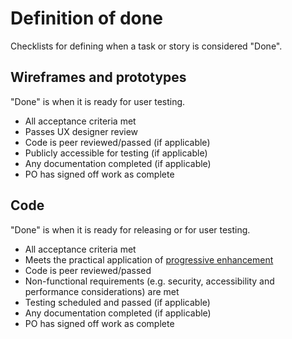 # Definition of done

Checklists for defining when a task or story is considered "Done".

## Wireframes and prototypes

"Done" is when it is ready for user testing.

- All acceptance criteria met
- Passes UX designer review
- Code is peer reviewed/passed (if applicable)
- Publicly accessible for testing (if applicable)
- Any documentation completed (if applicable)
- PO has signed off work as complete

## Code

"Done" is when it is ready for releasing or for user testing.

- All acceptance criteria met
- Meets the practical application of [progressive enhancement](progressive-enhancement.md)
- Code is peer reviewed/passed
- Non-functional requirements (e.g. security, accessibility and performance considerations) are met
- Testing scheduled and passed (if applicable)
- Any documentation completed (if applicable)
- PO has signed off work as complete
